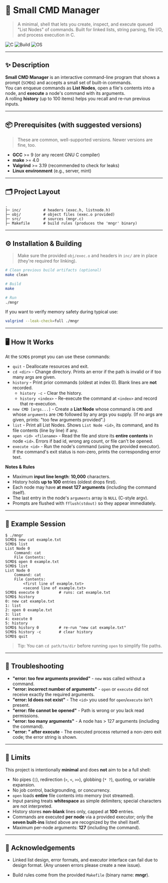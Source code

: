 
# 🧭 Small CMD Manager

> A minimal, shell that lets you create, inspect, and execute queued "List Nodes" of commands. Built for linked lists, string parsing, file I/O, and process execution in C.

![C](https://img.shields.io/badge/lang-C-blue)
![Build](https://img.shields.io/badge/build-Makefile-brightgreen)
![OS](https://img.shields.io/badge/OS-Linux-lightgrey)

---

## ✨ Description

**Small CMD Manager** is an interactive command-line program that shows a prompt (`SCMD$`) and accepts a small set of built-in commands.  
You can enqueue commands as **List Nodes**, open a file's contents into a node, and **execute** a node's command with its arguments.  
A rolling **history** (up to 100 items) helps you recall and re-run previous inputs.

---

## 📦 Prerequisites (with suggested versions)

> These are common, well-supported versions. Newer versions are fine, too.

- **GCC** >= 9 (or any recent GNU C compiler)
- **make** >= 4.0
- **Valgrind** >= 3.19 (recommended to check for leaks)
- **Linux environment** (e.g., server, mint)

---

## 🗂 Project Layout

```
.
├─ inc/          # headers (exec.h, listnode.h)
├─ obj/          # object files (exec.o provided)
├─ src/          # sources (mngr.c)
├─ Makefile      # build rules (produces the 'mngr' binary)
```

---

## ⚙️ Installation & Building

> Make sure the provided `obj/exec.o` and headers in `inc/` are in place (they're required for linking).

```bash
# Clean previous build artifacts (optional)
make clean

# Build
make

# Run
./mngr
```

If you want to verify memory safety during typical use:
```bash
valgrind --leak-check=full ./mngr
```

---

## 🖥️ How It Works

At the `SCMD$` prompt you can use these commands:

- `quit` - Deallocate resources and exit.
- `cd <dir>` - Change directory. Prints an error if the path is invalid or if too many args are given.
- `history` - Print prior commands (oldest at index 0). Blank lines are **not** recorded.
  - `history -c` - Clear the history.
  - `history <index>` - Re-execute the command at `<index>` and record that re-execution.
- `new CMD [args...]` - Create a **List Node** whose command is `CMD` and whose `arguments` are `CMD` followed by any args you supply. (If no args are given, prints: "too few arguments provided".)
- `list` - Print all List Nodes. Shows `List Node <id>`, its command, and its file contents (line by line) if any.
- `open <id> <filename>` - Read the file and store its **entire contents** in node `<id>`. Errors if bad id, wrong arg count, or file can't be opened.
- `execute <id>` - Run the node's command (using the provided executor). If the command's exit status is non-zero, prints the corresponding error text.

**Notes & Rules**

- Maximum **input line length**: **10,000** characters.
- History holds **up to 100** entries (oldest drops first).
- Each node may have **at most 127 arguments** (including the command itself).
- The last entry in the node's `arguments` array is `NULL` (C-style argv).
- Prompts are flushed with `fflush(stdout)` so they appear immediately.

---

## 🔡 Example Session

```text
$ ./mngr
SCMD$ new cat example.txt
SCMD$ list
List Node 0
    Command: cat
    File Contents:
SCMD$ open 0 example.txt
SCMD$ list
List Node 0
    Command: cat
    File Contents:
        <first line of example.txt>
        <second line of example.txt>
SCMD$ execute 0         # runs: cat example.txt
SCMD$ history
0: new cat example.txt
1: list
2: open 0 example.txt
3: list
4: execute 0
5: history
SCMD$ history 0         # re-run "new cat example.txt"
SCMD$ history -c        # clear history
SCMD$ quit
```

> Tip: You can `cd path/to/dir` before running `open` to simplify file paths.

---

## 🔧 Troubleshooting

- **"error: too few arguments provided"** - `new` was called without a command.
- **"error: incorrect number of arguments"** - `open` or `execute` did not receive exactly the required arguments.
- **"error: Id does not exist"** - The `<id>` you used for `open`/`execute` isn't present.
- **"error: file cannot be opened"** - Path is wrong or you lack read permissions.
- **"error: too many arguments"** - A node has > 127 arguments (including the command).
- **"error: <message>" after execute** - The executed process returned a non-zero exit code; the error string is shown.

---

## 🚧 Limits

This project is intentionally **minimal** and does **not** aim to be a full shell:

- No pipes (`|`), redirection (`>`, `<`, `>>`), globbing (`* ?`), quoting, or variable expansion.
- No job control, backgrounding, or concurrency.
- `open` loads **entire** file contents into memory (not streamed).
- Input parsing treats **whitespace** as simple delimiters; special characters are not interpreted.
- History stores **non-blank** lines only, capped at **100** entries.
- Commands are executed **per node** via a provided executor; only the **seven built-ins** listed above are recognized by the shell itself.
- Maximum per-node arguments: **127** (including the command).

---

## 🙌 Acknowledgements

- Linked list design, error formats, and executor interface can fail due to design format.
  (Any unseen errors please create a new issue).
  
- Build rules come from the provided `Makefile` (binary name: **mngr**).
